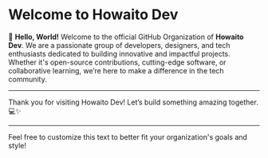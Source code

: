 # Welcome to Howaito Dev

👋 **Hello, World!** Welcome to the official GitHub Organization of **Howaito Dev**. We are a passionate group of developers, designers, and tech enthusiasts dedicated to building innovative and impactful projects. Whether it's open-source contributions, cutting-edge software, or collaborative learning, we’re here to make a difference in the tech community.


---

Thank you for visiting Howaito Dev! Let’s build something amazing together. 💻✨

---

Feel free to customize this text to better fit your organization's goals and style!